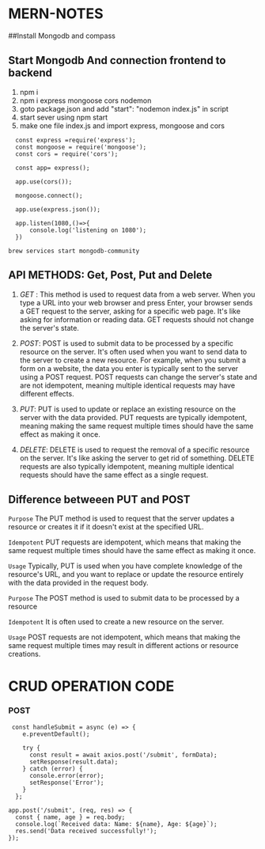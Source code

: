# MERN-NOTES

##Install Mongodb and compass

## Start Mongodb And connection frontend to backend

1. npm i
2. npm i express mongoose cors nodemon
3. goto package.json and add "start": "nodemon index.js" in script
4. start sever using npm start
5. make one file index.js and import express, mongoose and cors
```
  const express =require('express');
  const mongoose = require('mongoose');
  const cors = require('cors');
  
  const app= express();
  
  app.use(cors());

  mongoose.connect();
  
  app.use(express.json());
  
  app.listen(1080,()=>{
      console.log('listening on 1080');
  })
```


```
brew services start mongodb-community

````

## API METHODS: Get, Post, Put and Delete
1. *GET* : This method is used to request data from a web server. When you type a URL into your web browser and press Enter, your browser sends a GET request to the server, asking for a specific web page. It's like asking for information or reading data. GET requests should not change the server's state.

2. *POST*: POST is used to submit data to be processed by a specific resource on the server. It's often used when you want to send data to the server to create a new resource. For example, when you submit a form on a website, the data you enter is typically sent to the server using a POST request. POST requests can change the server's state and are not idempotent, meaning multiple identical requests may have different effects.

3. *PUT*: PUT is used to update or replace an existing resource on the server with the data provided. PUT requests are typically idempotent, meaning making the same request multiple times should have the same effect as making it once.

4. *DELETE*: DELETE is used to request the removal of a specific resource on the server. It's like asking the server to get rid of something. DELETE requests are also typically idempotent, meaning multiple identical requests should have the same effect as a single request.

## Difference betweeen PUT and POST

```Purpose``` The PUT method is used to request that the server updates a resource or creates it if it doesn't exist at the specified URL.

```Idempotent``` PUT requests are idempotent, which means that making the same request multiple times should have the same effect as making it once.

```Usage``` Typically, PUT is used when you have complete knowledge of the resource's URL, and you want to replace or update the resource entirely with the data provided in the request body.

```Purpose``` The POST method is used to submit data to be processed by a resource

```Idempotent``` It is often used to create a new resource on the server.

```Usage``` POST requests are not idempotent, which means that making the same request multiple times may result in different actions or resource creations.

# CRUD OPERATION CODE
### POST
```
 const handleSubmit = async (e) => {
    e.preventDefault();

    try {
      const result = await axios.post('/submit', formData);
      setResponse(result.data);
    } catch (error) {
      console.error(error);
      setResponse('Error');
    }
  };
```
```
app.post('/submit', (req, res) => {
  const { name, age } = req.body;
  console.log(`Received data: Name: ${name}, Age: ${age}`);
  res.send('Data received successfully!');
});
```



